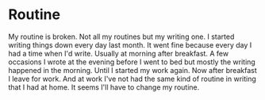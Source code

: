 # Routine

My routine is broken. Not all my routines but my writing one. I started writing things down every day last month. It went fine because every day I had a time when I'd write. Usually at morning after breakfast. A few occasions I wrote at the evening before I went to bed but mostly the writing happened in the morning. Until I started my work again. Now after breakfast I leave for work. And at work I've not had the same kind of routine in writing that I had at home. It seems I'll have to change my routine.  
